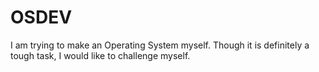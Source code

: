 # OSDEV

I am trying to make an Operating System myself. Though it is definitely a tough task, I would like to challenge myself.

